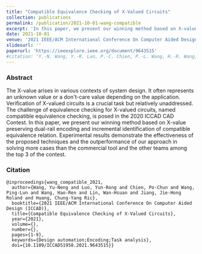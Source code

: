 ```yaml
---
title: "Compatible Equivalence Checking of X-Valued Circuits"
collection: publications
permalink: /publication/2021-10-01-wang-compatible
excerpt: 'In this paper, we present our winning method based on X-value preserving dual-rail encoding and incremental identification of compatible equivalence relation.'
date: 2021-10-01
venue: '2021 IEEE/ACM International Conference On Computer Aided Design (ICCAD)'
slidesurl: ''
paperurl: 'https://ieeexplore.ieee.org/document/9643515'
#citation: 'Y.-N. Wang, Y.-R. Luo, P.-C. Chien, P.-L. Wang, H.-R. Wang, W.-H. Lin, J.-H. R. Jiang and C.-Y. R. Huang, "Compatible Equivalence Checking of X-Valued Circuits," in Proc. ICCAD, 2021.'
---
```


### Abstract
The X-value arises in various contexts of system design. It often represents an unknown value or a don't-care value depending on the application. Verification of X-valued circuits is a crucial task but relatively unaddressed. The challenge of equivalence checking for X-valued circuits, named compatible equivalence checking, is posed in the 2020 ICCAD CAD Contest. In this paper, we present our winning method based on X-value preserving dual-rail encoding and incremental identification of compatible equivalence relation. Experimental results demonstrate the effectiveness of the proposed techniques and the outperformance of our approach in solving more cases than the commercial tool and the other teams among the top 3 of the contest.

### Citation
```
@inproceedings{wang_compatible_2021,
  author={Wang, Yu-Neng and Luo, Yun-Rong and Chien, Po-Chun and Wang, Ping-Lun and Wang, Hao-Ren and Lin, Wan-Hsuan and Jiang, Jie-Hong Roland and Huang, Chung-Yang Ric},
  booktitle={2021 IEEE/ACM International Conference On Computer Aided Design (ICCAD)}, 
  title={Compatible Equivalence Checking of X-Valued Circuits}, 
  year={2021},
  volume={},
  number={},
  pages={1-9},
  keywords={Design automation;Encoding;Task analysis},
  doi={10.1109/ICCAD51958.2021.9643515}}
```